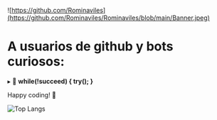 
  
![https://github.com/Rominaviles](https://github.com/Rominaviles/Rominaviles/blob/main/Banner.jpeg)

# A usuarios de github y bots curiosos:

 ▸ 📃 <b>while(!succeed) { try(); }</b>

 Happy coding! 🚀 

 ![Top Langs](https://github-readme-stats.vercel.app/api/top-langs/?username=Rominaviles&layout=compact)
